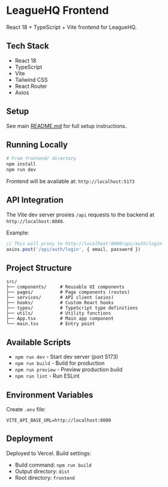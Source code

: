 # LeagueHQ Frontend

React 18 + TypeScript + Vite frontend for LeagueHQ.

## Tech Stack
- React 18
- TypeScript
- Vite
- Tailwind CSS
- React Router
- Axios

## Setup
See main [README.md](../README.md) for full setup instructions.

## Running Locally

```bash
# From frontend/ directory
npm install
npm run dev
```

Frontend will be available at: `http://localhost:5173`

## API Integration

The Vite dev server proxies `/api` requests to the backend at `http://localhost:8080`.

Example:
```typescript
// This will proxy to http://localhost:8080/api/auth/login
axios.post('/api/auth/login', { email, password })
```

## Project Structure

```
src/
├── components/     # Reusable UI components
├── pages/          # Page components (routes)
├── services/       # API client (axios)
├── hooks/          # Custom React hooks
├── types/          # TypeScript type definitions
├── utils/          # Utility functions
├── App.tsx         # Main app component
└── main.tsx        # Entry point
```

## Available Scripts

- `npm run dev` - Start dev server (port 5173)
- `npm run build` - Build for production
- `npm run preview` - Preview production build
- `npm run lint` - Run ESLint

## Environment Variables

Create `.env` file:
```
VITE_API_BASE_URL=http://localhost:8080
```

## Deployment

Deployed to Vercel. Build settings:
- Build command: `npm run build`
- Output directory: `dist`
- Root directory: `frontend`
